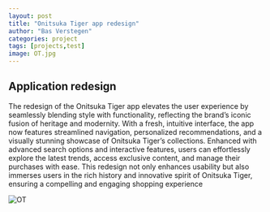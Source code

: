 ```yaml
---
layout: post
title: "Onitsuka Tiger app redesign"
author: "Bas Verstegen"
categories: project
tags: [projects,test]
image: OT.jpg
---
```


## Application redesign
The redesign of the Onitsuka Tiger app elevates the user experience by seamlessly blending style with functionality, reflecting the brand’s iconic fusion of heritage and modernity. With a fresh, intuitive interface, the app now features streamlined navigation, personalized recommendations, and a visually stunning showcase of Onitsuka Tiger’s collections. Enhanced with advanced search options and interactive features, users can effortlessly explore the latest trends, access exclusive content, and manage their purchases with ease. This redesign not only enhances usability but also immerses users in the rich history and innovative spirit of Onitsuka Tiger, ensuring a compelling and engaging shopping experience

![OT](https://github.com/user-attachments/assets/4c626f00-adbd-490c-8b42-068abbb530fb)
